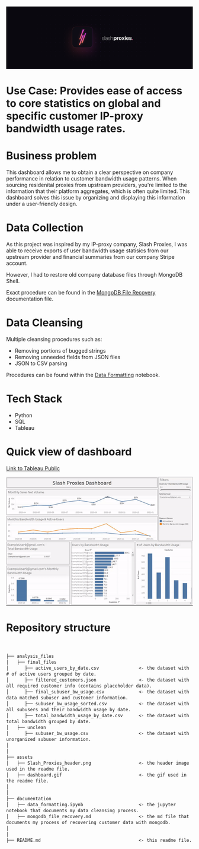 ![Header Image](assets/Slash_Proxies_header.png)

# Use Case: Provides ease of access to core statistics on global and specific customer IP-proxy bandwidth usage rates.

# Business problem
This dashboard allows me to obtain a clear perspective on company performance in relation to customer bandwidth usage patterns. When sourcing residenital proxies from upstream providers, you're limited to the information that their platform aggregates, which is often quite limited. This dashboard solves this issue by organizing and displaying this information under a user-friendly design.

# Data Collection
As this project was inspired by my IP-proxy company, Slash Proxies, I was able to receive exports of user bandwidth usage statisics from our upstream provider and financial summaries from our company Stripe account.

However, I had to restore old company database files through MongoDB Shell.

Exact procedure can be found in the [MongoDB File Recovery](documentation/mongodb_file_recovery.md) documentation file.

# Data Cleansing
Multiple cleansing procedures such as:
- Removing portions of bugged strings
- Removing unneeded fields from JSON files
- JSON to CSV parsing

Procedures can be found within the [Data Formatting](https://github.com/slashdavid/slash-proxies-dashboard/blob/main/notebooks/data_formatting.ipynb) notebook.

# Tech Stack
- Python
- SQL
- Tableau

# Quick view of dashboard
[Link to Tableau Public](https://public.tableau.com/app/profile/david.zhang2464/viz/CustomerBandwidthUsageDashboard/Dashboard?publish=yes)

![Dashboard Gif](assets/dashboard.gif)

# Repository structure
```


├── analysis_files
│   ├── final_files
│      ├── active_users_by_date.csv               <- the dataset with # of active users grouped by date.
│      ├── filtered_customers.json                <- the dataset with all required customer info (contains placeholder data).
│      ├── final_subuser_bw_usage.csv             <- the dataset with data matched subuser and customer information.
│      ├── subuser_bw_usage_sorted.csv            <- the dataset with all subusers and their bandwidth usage by date.
│      ├── total_bandwidth_usage_by_date.csv      <- the dataset with total bandwidth grouped by date.
│   ├── unclean
│      ├── subuser_bw_usage.csv                   <- the dataset with unorganized subuser information.
│
│
├── assets
│   ├── Slash_Proxies_header.png                  <- the header image used in the readme file.
│   ├── dashboard.gif                             <- the gif used in the readme file.
│
│
├── documentation
│   ├── data_formatting.ipynb                     <- the jupyter notebook that documents my data cleansing process.
│   ├── mongodb_file_recovery.md                  <- the md file that documents my process of recovering customer data with mongodb.
│
│
├── README.md                                     <- this readme file.


```
